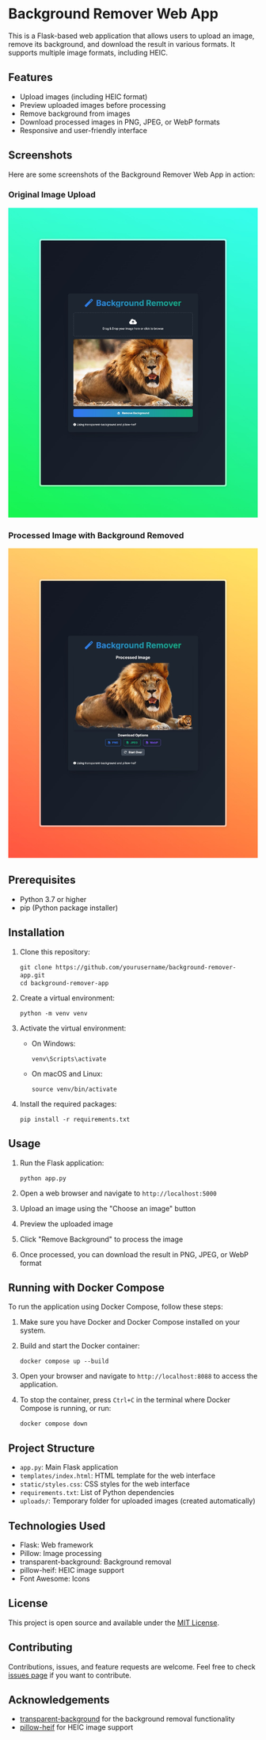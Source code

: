 # Background Remover Web App

This is a Flask-based web application that allows users to upload an image, remove its background, and download the result in various formats. It supports multiple image formats, including HEIC.

## Features

- Upload images (including HEIC format)
- Preview uploaded images before processing
- Remove background from images
- Download processed images in PNG, JPEG, or WebP formats
- Responsive and user-friendly interface

## Screenshots

Here are some screenshots of the Background Remover Web App in action:

### Original Image Upload
![Original Image Upload](static/1.jpeg)

### Processed Image with Background Removed
![Processed Image](static/2.jpeg)

## Prerequisites

- Python 3.7 or higher
- pip (Python package installer)

## Installation

1. Clone this repository:
   ```
   git clone https://github.com/yourusername/background-remover-app.git
   cd background-remover-app
   ```

2. Create a virtual environment:
   ```
   python -m venv venv
   ```

3. Activate the virtual environment:
   - On Windows:
     ```
     venv\Scripts\activate
     ```
   - On macOS and Linux:
     ```
     source venv/bin/activate
     ```

4. Install the required packages:
   ```
   pip install -r requirements.txt
   ```

## Usage

1. Run the Flask application:
   ```
   python app.py
   ```

2. Open a web browser and navigate to `http://localhost:5000`

3. Upload an image using the "Choose an image" button

4. Preview the uploaded image

5. Click "Remove Background" to process the image

6. Once processed, you can download the result in PNG, JPEG, or WebP format

## Running with Docker Compose

To run the application using Docker Compose, follow these steps:

1. Make sure you have Docker and Docker Compose installed on your system.

2. Build and start the Docker container:

   ```
   docker compose up --build
   ```

3. Open your browser and navigate to `http://localhost:8088` to access the application.

4. To stop the container, press `Ctrl+C` in the terminal where Docker Compose is running, or run:

   ```
   docker compose down
   ```

## Project Structure

- `app.py`: Main Flask application
- `templates/index.html`: HTML template for the web interface
- `static/styles.css`: CSS styles for the web interface
- `requirements.txt`: List of Python dependencies
- `uploads/`: Temporary folder for uploaded images (created automatically)

## Technologies Used

- Flask: Web framework
- Pillow: Image processing
- transparent-background: Background removal
- pillow-heif: HEIC image support
- Font Awesome: Icons

## License

This project is open source and available under the [MIT License](LICENSE).

## Contributing

Contributions, issues, and feature requests are welcome. Feel free to check [issues page](https://github.com/yourusername/background-remover-app/issues) if you want to contribute.

## Acknowledgements

- [transparent-background](https://github.com/plemeri/transparent-background) for the background removal functionality
- [pillow-heif](https://github.com/bigcat88/pillow_heif) for HEIC image support

